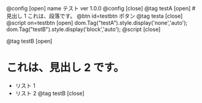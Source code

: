 @config [open]
name テスト
ver 1.0.0
@config [close]
@tag testA [open] #　見出し 1
これは、段落です。
@btn id=testbtn ボタン
@tag testa [close]
@script on=testbtn [open]
dom.Tag("testA").style.display('none','auto');
dom.Tag("testB").style.display('block','auto');
@script [close]

@tag testB [open]

# これは、見出し 2 です。

- リスト 1 　
- リスト 2
@tag testB [close]
